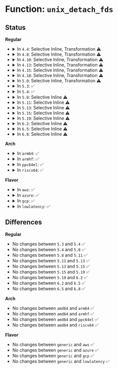 # Function: <code>unix_detach_fds</code>

## Status
<b>Regular</b>
<ul>
<li>
<details>
<summary>In <code>4.4</code>: Selective Inline, Transformation ⚠️</summary>

**Collision:** Unique Static

**Inline:** Selective

**Transformation:** True

**Instances:**

```
In net/unix/af_unix.c (ffffffff817be530)
Location: net/unix/af_unix.c:1491
Inline: True
Direct callers:
  - net/unix/af_unix.c:unix_dgram_recvmsg
  - net/unix/af_unix.c:unix_destruct_scm
  - net/unix/af_unix.c:unix_stream_read_generic
```
**Symbols:**

```
ffffffff817be530-ffffffff817be57d: unix_detach_fds.isra.21 (STB_LOCAL)
```
</details>
</li>
<li>
<details>
<summary>In <code>4.8</code>: Selective Inline, Transformation ⚠️</summary>

**Collision:** Unique Static

**Inline:** Selective

**Transformation:** True

**Instances:**

```
In net/unix/af_unix.c (ffffffff8182b4d0)
Location: net/unix/af_unix.c:1479
Inline: True
Direct callers:
  - net/unix/af_unix.c:unix_stream_read_generic
  - net/unix/af_unix.c:unix_dgram_recvmsg
  - net/unix/af_unix.c:unix_destruct_scm
```
**Symbols:**

```
ffffffff8182b4d0-ffffffff8182b51d: unix_detach_fds.isra.21 (STB_LOCAL)
```
</details>
</li>
<li>
<details>
<summary>In <code>4.10</code>: Selective Inline, Transformation ⚠️</summary>

**Collision:** Unique Static

**Inline:** Selective

**Transformation:** True

**Instances:**

```
In net/unix/af_unix.c (ffffffff8185cef0)
Location: net/unix/af_unix.c:1484
Inline: True
Direct callers:
  - net/unix/af_unix.c:unix_stream_read_generic
  - net/unix/af_unix.c:unix_dgram_recvmsg
  - net/unix/af_unix.c:unix_destruct_scm
```
**Symbols:**

```
ffffffff8185cef0-ffffffff8185cf3d: unix_detach_fds.isra.23 (STB_LOCAL)
```
</details>
</li>
<li>
<details>
<summary>In <code>4.13</code>: Selective Inline, Transformation ⚠️</summary>

**Collision:** Unique Static

**Inline:** Selective

**Transformation:** True

**Instances:**

```
In net/unix/af_unix.c (ffffffff81881700)
Location: net/unix/af_unix.c:1491
Inline: True
Direct callers:
  - net/unix/af_unix.c:unix_stream_read_generic
  - net/unix/af_unix.c:unix_dgram_recvmsg
  - net/unix/af_unix.c:unix_destruct_scm
```
**Symbols:**

```
ffffffff81881700-ffffffff8188174d: unix_detach_fds.isra.25 (STB_LOCAL)
```
</details>
</li>
<li>
<details>
<summary>In <code>4.15</code>: Selective Inline, Transformation ⚠️</summary>

**Collision:** Unique Static

**Inline:** Selective

**Transformation:** True

**Instances:**

```
In net/unix/af_unix.c (ffffffff819028a0)
Location: net/unix/af_unix.c:1492
Inline: True
Direct callers:
  - net/unix/af_unix.c:unix_stream_read_generic
  - net/unix/af_unix.c:unix_dgram_recvmsg
  - net/unix/af_unix.c:unix_destruct_scm
```
**Symbols:**

```
ffffffff819028a0-ffffffff819028ed: unix_detach_fds.isra.25 (STB_LOCAL)
```
</details>
</li>
<li>
<details>
<summary>In <code>4.18</code>: Selective Inline, Transformation ⚠️</summary>

**Collision:** Unique Static

**Inline:** Selective

**Transformation:** True

**Instances:**

```
In net/unix/af_unix.c (ffffffff81958d10)
Location: net/unix/af_unix.c:1482
Inline: True
Direct callers:
  - net/unix/af_unix.c:unix_stream_read_generic
  - net/unix/af_unix.c:unix_dgram_recvmsg
  - net/unix/af_unix.c:unix_destruct_scm
```
**Symbols:**

```
ffffffff81958d10-ffffffff81958d5d: unix_detach_fds.isra.27 (STB_LOCAL)
```
</details>
</li>
<li>
<details>
<summary>In <code>5.0</code>: Selective Inline, Transformation ⚠️</summary>

**Collision:** Unique Static

**Inline:** Selective

**Transformation:** True

**Instances:**

```
In net/unix/af_unix.c (ffffffff8198d8c0)
Location: net/unix/af_unix.c:1499
Inline: True
Direct callers:
  - net/unix/af_unix.c:unix_stream_read_generic
  - net/unix/af_unix.c:unix_dgram_recvmsg
  - net/unix/af_unix.c:unix_destruct_scm
```
**Symbols:**

```
ffffffff8198d8c0-ffffffff8198d90d: unix_detach_fds.isra.29 (STB_LOCAL)
```
</details>
</li>
<li>
<details>
<summary>In <code>5.3</code>: ✅</summary>

```c
void unix_detach_fds(struct scm_cookie *scm, struct sk_buff *skb);
```

**Collision:** Unique Global

**Inline:** No

**Transformation:** False

**Instances:**

```
In net/unix/scm.c (ffffffff819fe090)
Location: net/unix/scm.c:125
Inline: False
Direct callers:
  - net/unix/af_unix.c:unix_stream_read_generic
  - net/unix/af_unix.c:unix_dgram_recvmsg
  - net/unix/scm.c:unix_destruct_scm
```
**Symbols:**

```
ffffffff819fe090-ffffffff819fe0e0: unix_detach_fds (STB_GLOBAL)
```
</details>
</li>
<li>
<details>
<summary>In <code>5.4</code>: ✅</summary>

```c
void unix_detach_fds(struct scm_cookie *scm, struct sk_buff *skb);
```

**Collision:** Unique Global

**Inline:** No

**Transformation:** False

**Instances:**

```
In net/unix/scm.c (ffffffff81a34c80)
Location: net/unix/scm.c:125
Inline: False
Direct callers:
  - net/unix/af_unix.c:unix_stream_read_generic
  - net/unix/af_unix.c:unix_dgram_recvmsg
  - net/unix/scm.c:unix_destruct_scm
```
**Symbols:**

```
ffffffff81a34c80-ffffffff81a34cd0: unix_detach_fds (STB_GLOBAL)
```
</details>
</li>
<li>
<details>
<summary>In <code>5.8</code>: Selective Inline ⚠️</summary>

```c
void unix_detach_fds(struct scm_cookie *scm, struct sk_buff *skb);
```

**Collision:** Unique Global

**Inline:** Selective

**Transformation:** False

**Instances:**

```
In net/unix/scm.c (ffffffff81b29b64)
Location: net/unix/scm.c:125
Inline: True
Inline callers:
  - net/unix/scm.c:unix_destruct_scm
Direct callers:
  - net/unix/af_unix.c:unix_stream_read_generic
  - net/unix/af_unix.c:unix_dgram_recvmsg
```
**Symbols:**

```
ffffffff81b29ac0-ffffffff81b29b0d: unix_detach_fds (STB_GLOBAL)
```
</details>
</li>
<li>
<details>
<summary>In <code>5.11</code>: Selective Inline ⚠️</summary>

```c
void unix_detach_fds(struct scm_cookie *scm, struct sk_buff *skb);
```

**Collision:** Unique Global

**Inline:** Selective

**Transformation:** False

**Instances:**

```
In net/unix/scm.c (ffffffff81b3849c)
Location: net/unix/scm.c:126
Inline: True
Inline callers:
  - net/unix/scm.c:unix_destruct_scm
Direct callers:
  - net/unix/af_unix.c:unix_stream_read_generic
  - net/unix/af_unix.c:unix_dgram_recvmsg
```
**Symbols:**

```
ffffffff81b383f0-ffffffff81b3843d: unix_detach_fds (STB_GLOBAL)
```
</details>
</li>
<li>
<details>
<summary>In <code>5.13</code>: Selective Inline ⚠️</summary>

```c
void unix_detach_fds(struct scm_cookie *scm, struct sk_buff *skb);
```

**Collision:** Unique Global

**Inline:** Selective

**Transformation:** False

**Instances:**

```
In net/unix/scm.c (ffffffff81b2613c)
Location: net/unix/scm.c:126
Inline: True
Inline callers:
  - net/unix/scm.c:unix_destruct_scm
Direct callers:
  - net/unix/af_unix.c:unix_stream_read_generic
  - net/unix/af_unix.c:unix_dgram_recvmsg
```
**Symbols:**

```
ffffffff81b26090-ffffffff81b260dd: unix_detach_fds (STB_GLOBAL)
```
</details>
</li>
<li>
<details>
<summary>In <code>5.15</code>: Selective Inline ⚠️</summary>

```c
void unix_detach_fds(struct scm_cookie *scm, struct sk_buff *skb);
```

**Collision:** Unique Global

**Inline:** Selective

**Transformation:** False

**Instances:**

```
In net/unix/scm.c (ffffffff81bebdac)
Location: net/unix/scm.c:128
Inline: True
Inline callers:
  - net/unix/scm.c:unix_destruct_scm
Direct callers:
  - net/unix/af_unix.c:unix_stream_read_generic
  - net/unix/af_unix.c:__unix_dgram_recvmsg
```
**Symbols:**

```
ffffffff81bebd00-ffffffff81bebd4d: unix_detach_fds (STB_GLOBAL)
```
</details>
</li>
<li>
<details>
<summary>In <code>5.19</code>: Selective Inline ⚠️</summary>

```c
void unix_detach_fds(struct scm_cookie *scm, struct sk_buff *skb);
```

**Collision:** Unique Global

**Inline:** Selective

**Transformation:** False

**Instances:**

```
In net/unix/scm.c (ffffffff81d842ac)
Location: net/unix/scm.c:128
Inline: True
Inline callers:
  - net/unix/scm.c:unix_destruct_scm
Direct callers:
  - net/unix/af_unix.c:unix_stream_read_generic
  - net/unix/af_unix.c:__unix_dgram_recvmsg
```
**Symbols:**

```
ffffffff81d84200-ffffffff81d84259: unix_detach_fds (STB_GLOBAL)
```
</details>
</li>
<li>
<details>
<summary>In <code>6.2</code>: Selective Inline ⚠️</summary>

```c
void unix_detach_fds(struct scm_cookie *scm, struct sk_buff *skb);
```

**Collision:** Unique Global

**Inline:** Selective

**Transformation:** False

**Instances:**

```
In net/unix/scm.c (ffffffff81f51b6c)
Location: net/unix/scm.c:128
Inline: True
Inline callers:
  - net/unix/scm.c:unix_destruct_scm
Direct callers:
  - net/unix/af_unix.c:unix_stream_read_generic
  - net/unix/af_unix.c:__unix_dgram_recvmsg
```
**Symbols:**

```
ffffffff81f51ab0-ffffffff81f51b09: unix_detach_fds (STB_GLOBAL)
```
</details>
</li>
<li>
<details>
<summary>In <code>6.5</code>: Selective Inline ⚠️</summary>

```c
void unix_detach_fds(struct scm_cookie *scm, struct sk_buff *skb);
```

**Collision:** Unique Global

**Inline:** Selective

**Transformation:** False

**Instances:**

```
In net/unix/scm.c (ffffffff81fb153f)
Location: net/unix/scm.c:129
Inline: True
Inline callers:
  - net/unix/scm.c:unix_destruct_scm
Direct callers:
  - net/unix/af_unix.c:unix_stream_read_generic
  - net/unix/af_unix.c:__unix_dgram_recvmsg
```
**Symbols:**

```
ffffffff81fb1460-ffffffff81fb14db: unix_detach_fds (STB_GLOBAL)
```
</details>
</li>
<li>
<details>
<summary>In <code>6.8</code>: Selective Inline ⚠️</summary>

```c
void unix_detach_fds(struct scm_cookie *scm, struct sk_buff *skb);
```

**Collision:** Unique Global

**Inline:** Selective

**Transformation:** False

**Instances:**

```
In net/unix/scm.c (ffffffff8207ec5f)
Location: net/unix/scm.c:127
Inline: True
Inline callers:
  - net/unix/scm.c:unix_destruct_scm
Direct callers:
  - net/unix/af_unix.c:unix_stream_read_generic
  - net/unix/af_unix.c:__unix_dgram_recvmsg
```
**Symbols:**

```
ffffffff8207eb80-ffffffff8207ebfb: unix_detach_fds (STB_GLOBAL)
```
</details>
</li>
</ul>
<b>Arch</b>
<ul>
<li>
<details>
<summary>In <code>arm64</code>: ✅</summary>

```c
void unix_detach_fds(struct scm_cookie *scm, struct sk_buff *skb);
```

**Collision:** Unique Global

**Inline:** No

**Transformation:** False

**Instances:**

```
In net/unix/scm.c (ffff800010cf5540)
Location: net/unix/scm.c:125
Inline: False
Direct callers:
  - net/unix/af_unix.c:unix_stream_read_generic
  - net/unix/af_unix.c:unix_dgram_recvmsg
  - net/unix/scm.c:unix_destruct_scm
```
**Symbols:**

```
ffff800010cf5540-ffff800010cf55a8: unix_detach_fds (STB_GLOBAL)
```
</details>
</li>
<li>
<details>
<summary>In <code>armhf</code>: ✅</summary>

```c
void unix_detach_fds(struct scm_cookie *scm, struct sk_buff *skb);
```

**Collision:** Unique Global

**Inline:** No

**Transformation:** False

**Instances:**

```
In net/unix/scm.c (c0dfbff8)
Location: net/unix/scm.c:125
Inline: False
Direct callers:
  - net/unix/af_unix.c:unix_stream_read_generic
  - net/unix/af_unix.c:unix_dgram_recvmsg
  - net/unix/scm.c:unix_destruct_scm
```
**Symbols:**

```
c0dfbff8-c0dfc054: unix_detach_fds (STB_GLOBAL)
```
</details>
</li>
<li>
<details>
<summary>In <code>ppc64el</code>: ✅</summary>

```c
void unix_detach_fds(struct scm_cookie *scm, struct sk_buff *skb);
```

**Collision:** Unique Global

**Inline:** No

**Transformation:** False

**Instances:**

```
In net/unix/scm.c (c000000000e1b700)
Location: net/unix/scm.c:125
Inline: False
Direct callers:
  - net/unix/af_unix.c:unix_stream_read_generic
  - net/unix/af_unix.c:unix_dgram_recvmsg
  - net/unix/scm.c:unix_destruct_scm
```
**Symbols:**

```
c000000000e1b700-c000000000e1b7a0: unix_detach_fds (STB_GLOBAL)
```
</details>
</li>
<li>
<details>
<summary>In <code>riscv64</code>: ✅</summary>

```c
void unix_detach_fds(struct scm_cookie *scm, struct sk_buff *skb);
```

**Collision:** Unique Global

**Inline:** No

**Transformation:** False

**Instances:**

```
In net/unix/scm.c (ffffffe000840ffc)
Location: net/unix/scm.c:125
Inline: False
Direct callers:
  - net/unix/af_unix.c:unix_stream_read_generic
  - net/unix/af_unix.c:unix_dgram_recvmsg
  - net/unix/scm.c:unix_destruct_scm
```
**Symbols:**

```
ffffffe000840ffc-ffffffe000841060: unix_detach_fds (STB_GLOBAL)
```
</details>
</li>
</ul>
<b>Flavor</b>
<ul>
<li>
<details>
<summary>In <code>aws</code>: ✅</summary>

```c
void unix_detach_fds(struct scm_cookie *scm, struct sk_buff *skb);
```

**Collision:** Unique Global

**Inline:** No

**Transformation:** False

**Instances:**

```
In net/unix/scm.c (ffffffff819d4310)
Location: net/unix/scm.c:125
Inline: False
Direct callers:
  - net/unix/af_unix.c:unix_stream_read_generic
  - net/unix/af_unix.c:unix_dgram_recvmsg
  - net/unix/scm.c:unix_destruct_scm
```
**Symbols:**

```
ffffffff819d4310-ffffffff819d4360: unix_detach_fds (STB_GLOBAL)
```
</details>
</li>
<li>
<details>
<summary>In <code>azure</code>: ✅</summary>

```c
void unix_detach_fds(struct scm_cookie *scm, struct sk_buff *skb);
```

**Collision:** Unique Global

**Inline:** No

**Transformation:** False

**Instances:**

```
In net/unix/scm.c (ffffffff819910d0)
Location: net/unix/scm.c:125
Inline: False
Direct callers:
  - net/unix/af_unix.c:unix_stream_read_generic
  - net/unix/af_unix.c:unix_dgram_recvmsg
  - net/unix/scm.c:unix_destruct_scm
```
**Symbols:**

```
ffffffff819910d0-ffffffff81991120: unix_detach_fds (STB_GLOBAL)
```
</details>
</li>
<li>
<details>
<summary>In <code>gcp</code>: ✅</summary>

```c
void unix_detach_fds(struct scm_cookie *scm, struct sk_buff *skb);
```

**Collision:** Unique Global

**Inline:** No

**Transformation:** False

**Instances:**

```
In net/unix/scm.c (ffffffff81a3ed90)
Location: net/unix/scm.c:125
Inline: False
Direct callers:
  - net/unix/af_unix.c:unix_stream_read_generic
  - net/unix/af_unix.c:unix_dgram_recvmsg
  - net/unix/scm.c:unix_destruct_scm
```
**Symbols:**

```
ffffffff81a3ed90-ffffffff81a3ede0: unix_detach_fds (STB_GLOBAL)
```
</details>
</li>
<li>
<details>
<summary>In <code>lowlatency</code>: ✅</summary>

```c
void unix_detach_fds(struct scm_cookie *scm, struct sk_buff *skb);
```

**Collision:** Unique Global

**Inline:** No

**Transformation:** False

**Instances:**

```
In net/unix/scm.c (ffffffff81a4a850)
Location: net/unix/scm.c:125
Inline: False
Direct callers:
  - net/unix/af_unix.c:unix_stream_read_generic
  - net/unix/af_unix.c:unix_dgram_recvmsg
  - net/unix/scm.c:unix_destruct_scm
```
**Symbols:**

```
ffffffff81a4a850-ffffffff81a4a8a0: unix_detach_fds (STB_GLOBAL)
```
</details>
</li>
</ul>

## Differences
<b>Regular</b>
<ul>
<li>
No changes between <code>5.3</code> and <code>5.4</code> ✅
</li>
<li>
No changes between <code>5.4</code> and <code>5.8</code> ✅
</li>
<li>
No changes between <code>5.8</code> and <code>5.11</code> ✅
</li>
<li>
No changes between <code>5.11</code> and <code>5.13</code> ✅
</li>
<li>
No changes between <code>5.13</code> and <code>5.15</code> ✅
</li>
<li>
No changes between <code>5.15</code> and <code>5.19</code> ✅
</li>
<li>
No changes between <code>5.19</code> and <code>6.2</code> ✅
</li>
<li>
No changes between <code>6.2</code> and <code>6.5</code> ✅
</li>
<li>
No changes between <code>6.5</code> and <code>6.8</code> ✅
</li>
</ul>
<b>Arch</b>
<ul>
<li>
No changes between <code>amd64</code> and <code>arm64</code> ✅
</li>
<li>
No changes between <code>amd64</code> and <code>armhf</code> ✅
</li>
<li>
No changes between <code>amd64</code> and <code>ppc64el</code> ✅
</li>
<li>
No changes between <code>amd64</code> and <code>riscv64</code> ✅
</li>
</ul>
<b>Flavor</b>
<ul>
<li>
No changes between <code>generic</code> and <code>aws</code> ✅
</li>
<li>
No changes between <code>generic</code> and <code>azure</code> ✅
</li>
<li>
No changes between <code>generic</code> and <code>gcp</code> ✅
</li>
<li>
No changes between <code>generic</code> and <code>lowlatency</code> ✅
</li>
</ul>

